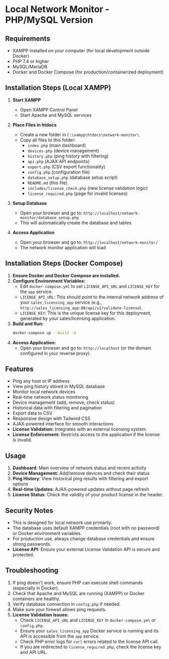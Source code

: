 # Local Network Monitor - PHP/MySQL Version

## Requirements
- XAMPP installed on your computer (for local development outside Docker)
- PHP 7.4 or higher
- MySQL/MariaDB
- Docker and Docker Compose (for production/containerized deployment)

## Installation Steps (Local XAMPP)

1.  **Start XAMPP**
    -   Open XAMPP Control Panel
    -   Start Apache and MySQL services

2.  **Place Files in htdocs**
    -   Create a new folder in `C:\xampp\htdocs\network-monitor\`
    -   Copy all files to this folder:
        -   `index.php` (main dashboard)
        -   `devices.php` (device management)
        -   `history.php` (ping history with filtering)
        -   `api.php` (AJAX API endpoints)
        -   `export.php` (CSV export functionality)
        -   `config.php` (configuration file)
        -   `database_setup.php` (database setup script)
        -   `README.md` (this file)
        -   `includes/license_check.php` (new license validation logic)
        -   `license_required.php` (page for invalid licenses)

3.  **Setup Database**
    -   Open your browser and go to: `http://localhost/network-monitor/database_setup.php`
    -   This will automatically create the database and tables

4.  **Access Application**
    -   Open your browser and go to: `http://localhost/network-monitor/`
    -   The network monitor application will load

## Installation Steps (Docker Compose)

1.  **Ensure Docker and Docker Compose are installed.**
2.  **Configure Environment Variables:**
    -   Edit `docker-compose.yml` to set `LICENSE_API_URL` and `LICENSE_KEY` for the `app` service.
    -   `LICENSE_API_URL`: This should point to the internal network address of your `sales_licensing_app` service (e.g., `http://sales_licensing_app:80/api/v1/validate-license`).
    -   `LICENSE_KEY`: This is the unique license key for this deployment, generated by your sales/licensing application.
3.  **Build and Run:**
    ```bash
    docker-compose up --build -d
    ```
4.  **Access Application:**
    -   Open your browser and go to: `http://localhost` (or the domain configured in your reverse proxy).

## Features
- Ping any host or IP address
- View ping history stored in MySQL database
- Monitor local network devices
- Real-time network status monitoring
- Device management (add, remove, check status)
- Historical data with filtering and pagination
- Export data to CSV
- Responsive design with Tailwind CSS
- AJAX-powered interface for smooth interactions
- **License Validation:** Integrates with an external licensing system.
- **License Enforcement:** Restricts access to the application if the license is invalid.

## Usage
1.  **Dashboard**: Main overview of network status and recent activity
2.  **Device Management**: Add/remove devices and check their status
3.  **Ping History**: View historical ping results with filtering and export options
4.  **Real-time Updates**: AJAX-powered updates without page refresh
5.  **License Status**: Check the validity of your product license in the header.

## Security Notes
- This is designed for local network use primarily.
- The database uses default XAMPP credentials (root with no password) or Docker environment variables.
- For production use, always change database credentials and ensure strong passwords.
- **License API:** Ensure your external License Validation API is secure and protected.

## Troubleshooting
1.  If ping doesn't work, ensure PHP can execute shell commands (especially in Docker).
2.  Check that Apache and MySQL are running (XAMPP) or Docker containers are healthy.
3.  Verify database connection in `config.php` if needed.
4.  Make sure your firewall allows ping requests.
5.  **License Validation Issues:**
    -   Check `LICENSE_API_URL` and `LICENSE_KEY` in `docker-compose.yml` or `config.php`.
    -   Ensure your `sales_licensing_app` Docker service is running and its API is accessible from the `app` service.
    -   Check PHP error logs for `curl` errors related to the license API call.
    -   If you are redirected to `license_required.php`, check the license key and API URL.